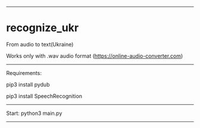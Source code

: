 
----------------------------------

# recognize_ukr
From audio to text(Ukraine)

Works only with .wav audio format (https://online-audio-converter.com)

----------------------------------

Requirements:

pip3 install pydub

pip3 install SpeechRecognition

----------------------------------

Start: python3 main.py

----------------------------------
